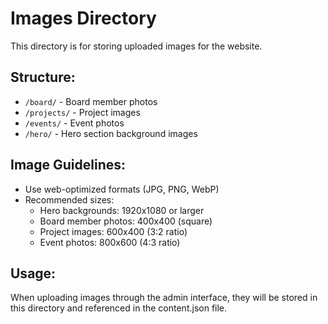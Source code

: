 # Images Directory

This directory is for storing uploaded images for the website.

## Structure:
- `/board/` - Board member photos
- `/projects/` - Project images  
- `/events/` - Event photos
- `/hero/` - Hero section background images

## Image Guidelines:
- Use web-optimized formats (JPG, PNG, WebP)
- Recommended sizes:
  - Hero backgrounds: 1920x1080 or larger
  - Board member photos: 400x400 (square)
  - Project images: 600x400 (3:2 ratio)
  - Event photos: 800x600 (4:3 ratio)

## Usage:
When uploading images through the admin interface, they will be stored in this directory and referenced in the content.json file.